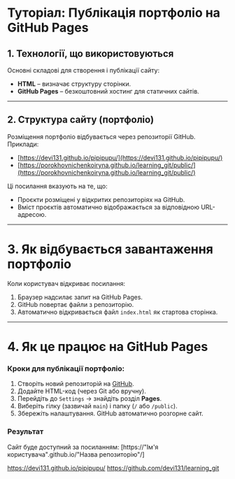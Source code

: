 # Туторіал: Публікація портфоліо на GitHub Pages

## 1. Технології, що використовуються

Основні складові для створення і публікації сайту:

- **HTML** – визначає структуру сторінки.
- **GitHub Pages** – безкоштовний хостинг для статичних сайтів.

---

## 2. Структура сайту (портфоліо)

Розміщення портфоліо відбувається через репозиторії GitHub. Приклади:

- [https://devi131.github.io/pipipupu/](https://devi131.github.io/pipipupu/)
- [https://porokhovnichenkoiryna.github.io/learning_git/public/](https://porokhovnichenkoiryna.github.io/learning_git/public/)

Ці посилання вказують на те, що:

- Проєкти розміщені у відкритих репозиторіях на GitHub.
- Вміст проєктів автоматично відображається за відповідною URL-адресою.

---

# 3. Як відбувається завантаження портфоліо

Коли користувач відкриває посилання:

1. Браузер надсилає запит на GitHub Pages.
2. GitHub повертає файли з репозиторію.
3. Автоматично відкривається файл `index.html` як стартова сторінка.

---

# 4. Як це працює на GitHub Pages

### Кроки для публікації портфоліо:

1. Створіть новий репозиторій на [GitHub](https://github.com/).
2. Додайте HTML-код (через Git або вручну).
3. Перейдіть до `Settings` → знайдіть розділ **Pages**.
4. Виберіть гілку (зазвичай `main`) і папку (`/` або `/public`).
5. Збережіть налаштування. GitHub автоматично розгорне сайт.

### Результат

Сайт буде доступний за посиланням: [https://"Ім'я користувача".github.io/"Назва репозиторію"/]



https://devi131.github.io/pipipupu/
https://github.com/devi131/learning_git
